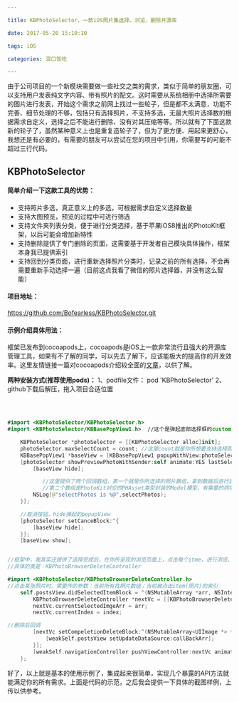 ```yaml
---

title: KBPhotoSelector，一款iOS照片集选择、浏览、删除开源库

date: 2017-05-20 15:10:10

tags: iOS

categories: 混口饭吃

---
```



由于公司项目的一个新模块需要做一些社交之类的需求，类似于简单的朋友圈，可以支持用户发表纯文字内容、带有照片的配文。这时需要从系统相册中选择所需要的图片进行发表，开始这个需求之前网上找过一些轮子，但是都不太满意，功能不完善、细节处理的不够，包括只有选择照片，不支持多选，无最大照片选择数的根据需求自定义，选择之后不能进行删除、没有对其压缩等等。所以就有了下面这款新的轮子了，虽然某种意义上也是重复造轮子了，但为了更方便、用起来更舒心，我想还是有必要的，有需要的朋友可以尝试在您的项目中引用，你需要写的可能不超过三行代码。



## KBPhotoSelector

#### 简单介绍一下这款工具的优势：

- 支持照片多选，真正意义上的多选，可根据需求自定义选择数量
- 支持大图预览，预览的过程中可进行筛选
- 支持文件夹列表分类，便于进行分类选择，基于苹果iOS8推出的PhotoKit框架，以后可能会增加新特性
- 支持删除提供了专门删除的页面，这需要基于开发者自己模块具体操作，框架本身我已提供索引
- 支持回到分类页面，进行重新选择照片分类时，记录之前的所有选择，不会再需要重新手动选择一遍（目前这点我看了微信的照片选择器，并没有这么智能）


#### 项目地址：
<https://github.com/Bofearless/KBPhotoSelector.git>


#### 示例介绍具体用法：

框架已发布到cocoapods上，cocoapods是iOS上一款非常流行且强大的开源库管理工具，如果有不了解的同学，可以先去了解下，应该能极大的提高你的开发效率。这里友情链接一篇对cocoapods介绍较全面的[文章](http://blog.devtang.com/2014/05/25/use-cocoapod-to-manage-ios-lib-dependency/)，以供了解。

**两种安装方式(推荐使用pods)：**
1、podfile文件： pod 'KBPhotoSelector'
2、github下载后解压，拖入项目合适位置

<br/>


``` Swift

#import <KBPhotoSelector/KBPhotoSelector.h>
#import <KBPhotoSelector/KBBasePopView1.h>  //这个是弹起底部选择框的customView

    KBPhotoSelector *photoSelector = [[KBPhotoSelector alloc]init];
    photoSelector.maxSelectCount = count; //这里count就是你所想要支持选择照片的最多数量
    KBBasePopView1 *baseView = [KBBasePopView1 popupWithView:photoSelector];
    [photoSelector showPreviewPhotoWithSender:self animate:YES lastSelectPhotoModels:nil completion:^(NSArray<UIImage *> * _Nonnull selectPhotos, NSArray<KBSelectPhotoModel *> * _Nonnull selectPhotoModels) {
        [baseView hide];

           //这里提供了两个回调数组，第一个就是你所选择的照片数组，拿到数据后进行显示加载等后续操作就好；
           //第二个数组是PhotoKit对应的PHAsset类型封装的Model模型，有需要的同学也可用作其他操作。
        NSLog(@"selectPhotos is %@",selectPhotos);
    }];

    //取消按钮，hide弹起的popupView
    [photoSelector setCanceBlock:^{
        [baseView hide];
    }];
    [baseView show];

```

```Swift

//框架中，我其实还提供了选择完成后，在你所呈现的浏览页面上，点击每个itme，进行浏览、删除等操作
//具体的类是：KBPhotoBrowserDeleteController

#import <KBPhotoSelector/KBPhotoBrowserDeleteController.h>
//点击某张照片时，需要传的参数：当前所有找照片数组；当前被点击item(照片)的索引
    self.postsView.didSelectedItemBlock = ^(NSMutableArray *arr, NSInteger index) {
        KBPhotoBrowserDeleteController *nextVc = [[KBPhotoBrowserDeleteController alloc]init];
        nextVc.currentSelectedImgeArr = arr;
        nextVc.currentIndex = index;

//删除后回调
        [nextVc setCompeletionDeleteBlock:^(NSMutableArray<UIImage *> *callBackArr) {
            [weakSelf.postsView setUpdateDataSource:callBackArr];
        }];
        [weakSelf.navigationController pushViewController:nextVc animated:YES];
    };

```


好了，以上就是基本的使用示例了，集成起来很简单，实现几个暴露的API方法就能满足你的所有需求。上面是代码的示范，之后我会提供一下具体的截图样例，上传以供参考。








